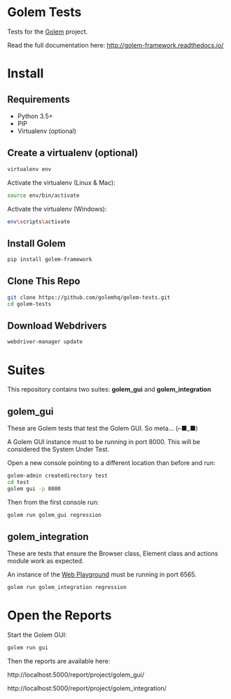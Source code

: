 # Golem Tests

Tests for the [Golem](https://github.com/golemhq/golem) project.

Read the full documentation here: http://golem-framework.readthedocs.io/


# Install

## Requirements

* Python 3.5+
* PIP
* Virtualenv (optional)

## Create a virtualenv (optional)

```bash
virtualenv env
```

Activate the virtualenv (Linux & Mac):
```bash
source env/bin/activate
```

Activate the virtualenv (Windows):

```bash
env\scripts\activate
```

## Install Golem

```bash
pip install golem-framework
```

## Clone This Repo

```bash
git clone https://github.com/golemhq/golem-tests.git
cd golem-tests
```

## Download Webdrivers

```bash
webdriver-manager update
```

# Suites

This repository contains two suites: **golem_gui** and **golem_integration**

## golem_gui

These are Golem tests that test the Golem GUI. So meta... (⌐■_■)

A Golem GUI instance must to be running in port 8000.
This will be considered the System Under Test. 

Open a new console pointing to a different location than before and run:

```bash
golem-admin createdirectory test
cd test
golem gui -p 8000
```

Then from the first console run:

```bash
golem run golem_gui regression
```

## golem_integration

These are tests that ensure the Browser class, Element class and actions module work as expected.

An instance of the [Web Playground](https://github.com/golemhq/web-playground) must be running in port 6565.

```bash
golem run golem_integration regression
```

# Open the Reports

Start the Golem GUI:

```bash
golem run gui
```

Then the reports are available here:
    
http://localhost:5000/report/project/golem_gui/

http://localhost:5000/report/project/golem_integration/